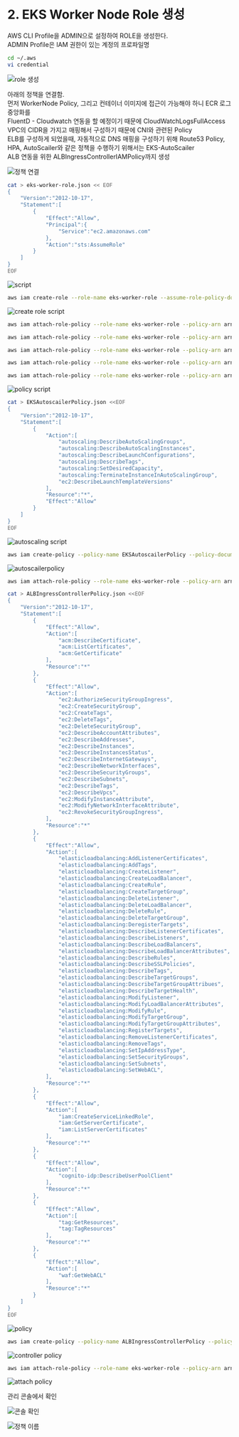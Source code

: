 # 2. EKS Worker Node Role 생성

AWS CLI Profile을 ADMIN으로 설정하여 ROLE을 생성한다.  
ADMIN Profile은 IAM 권한이 있는 계정의 프로파일명

```bash
cd ~/.aws
vi credential
```

![role 생성](/assets/image/eks-guide/img1.png)

아래의 정책을 연결함.  
먼저 WorkerNode Policy, 그리고 컨테이너 이미지에 접근이 가능해야 하니 ECR 로그 중앙화를  
FluentD - Cloudwatch 연동을 할 예정이기 때문에 CloudWatchLogsFullAccess  
VPC의 CIDR을 가지고 매핑해서 구성하기 때문에 CNI와 관련된 Policy  
ELB를 구성하게 되었을때, 자동적으로 DNS 매핑을 구성하기 위해 Route53 Policy,  
HPA, AutoScailer와 같은 정책을 수행하기 위해서는 EKS-AutoScailer  
ALB 연동을 위한 ALBIngressControllerIAMPolicy까지 생성  

![정책 연결](/assets/image/eks-guide/img2.png)

```bash
cat > eks-worker-role.json << EOF
{
	"Version":"2012-10-17",
	"Statement":[
		{
			"Effect":"Allow",
			"Principal":{
				"Service":"ec2.amazonaws.com"
			},
			"Action":"sts:AssumeRole"
		}
	]
}
EOF
```

![script](/assets/image/eks-guide/img3.png)

```bash
aws iam create-role --role-name eks-worker-role --assume-role-policy-document file://eks-worker-role.json --profile admin
```

![create role script](/assets/image/eks-guide/img4.png)

```bash
aws iam attach-role-policy --role-name eks-worker-role --policy-arn arn:aws:iam::aws:policy/AmazonEKSWorkerNodePolicy --profile admin
```

```bash
aws iam attach-role-policy --role-name eks-worker-role --policy-arn arn:aws:iam::aws:policy/AmazonEC2ContainerRegistryReadOnly --profile admin
```

```bash
aws iam attach-role-policy --role-name eks-worker-role --policy-arn arn:aws:iam::aws:policy/CloudWatchLogsFullAccess --profile admin
```

```bash
aws iam attach-role-policy --role-name eks-worker-role --policy-arn arn:aws:iam::aws:policy/AmazonEKS_CNI_Policy --profile admin
```

```bash
aws iam attach-role-policy --role-name eks-worker-role --policy-arn arn:aws:iam::aws:policy/AmazonRoute53FullAccess --profile admin
```

![policy script](/assets/image/eks-guide/img5.png)

```bash
cat > EKSAutoscailerPolicy.json <<EOF
{
	"Version":"2012-10-17",
	"Statement":[
		{
			"Action":[
				"autoscaling:DescribeAutoScalingGroups",
				"autoscaling:DescribeAutoScalingInstances",
				"autoscaling:DescribeLaunchConfigurations",
				"autoscaling:DescribeTags",
				"autoscaling:SetDesiredCapacity",
				"autoscaling:TerminateInstanceInAutoScalingGroup",
				"ec2:DescribeLaunchTemplateVersions"
			],
			"Resource":"*",
			"Effect":"Allow"
		}
	]
}
EOF
```

![autoscaling script](/assets/image/eks-guide/img6.png)

```bash
aws iam create-policy --policy-name EKSAutoscailerPolicy --policy-document file://EKSAutoscailerPolicy.json --profile admin
```

![autoscailerpolicy](/assets/image/eks-guide/img7.png)

```bash
aws iam attach-role-policy --role-name eks-worker-role --policy-arn arn:aws:iam::615314566947:policy/EKSAutoscailerPolicy --profile admin
```

```bash
cat > ALBIngressControllerPolicy.json <<EOF
{
	"Version":"2012-10-17",
	"Statement":[
		{
			"Effect":"Allow",
			"Action":[
				"acm:DescribeCertificate",
				"acm:ListCertificates",
				"acm:GetCertificate"
			],
			"Resource":"*"
		},
		{
			"Effect":"Allow",
			"Action":[
				"ec2:AuthorizeSecurityGroupIngress",
				"ec2:CreateSecurityGroup",
				"ec2:CreateTags",
				"ec2:DeleteTags",
				"ec2:DeleteSecurityGroup",
				"ec2:DescribeAccountAttributes",
				"ec2:DescribeAddresses",
				"ec2:DescribeInstances",
				"ec2:DescribeInstancesStatus",
				"ec2:DescribeInternetGateways",
				"ec2:DescribeNetworkInterfaces",
				"ec2:DescribeSecurityGroups",
				"ec2:DescribeSubnets",
				"ec2:DescribeTags",
				"ec2:DescribeVpcs",
				"ec2:ModifyInstanceAttribute",
				"ec2:ModifyNetworkInterfaceAttribute",
				"ec2:RevokeSecurityGroupIngress",
			],
			"Resource":"*"
		},
		{
			"Effect":"Allow",
			"Action":[
				"elasticloadbalancing:AddListenerCertificates",
				"elasticloadbalancing:AddTags",
				"elasticloadbalancing:CreateListener",
				"elasticloadbalancing:CreateLoadBalancer",
				"elasticloadbalancing:CreateRule",
				"elasticloadbalancing:CreateTargetGroup",
				"elasticloadbalancing:DeleteListener",
				"elasticloadbalancing:DeleteLoadBalancer",
				"elasticloadbalancing:DeleteRule",
				"elasticloadbalancing:DeleteTargetGroup",
				"elasticloadbalancing:DeregisterTargets",
				"elasticloadbalancing:DescribeListenerCertificates",
				"elasticloadbalancing:DescribeListeners",
				"elasticloadbalancing:DescribeLoadBalancers",
				"elasticloadbalancing:DescribeLoadBalancerAttributes",
				"elasticloadbalancing:DescribeRules",
				"elasticloadbalancing:DescribeSSLPolicies",
				"elasticloadbalancing:DescribeTags",
				"elasticloadbalancing:DescribeTargetGroups",
				"elasticloadbalancing:DescribeTargetGroupAttribues",
				"elasticloadbalancing:DescribeTargetHealth",
				"elasticloadbalancing:ModifyListener",
				"elasticloadbalancing:ModifyLoadBalancerAttributes",
				"elasticloadbalancing:ModifyRule",
				"elasticloadbalancing:ModifyTargetGroup",
				"elasticloadbalancing:ModifyTargetGroupAttributes",
				"elasticloadbalancing:RegisterTargets",
				"elasticloadbalancing:RemoveListenerCertificates",
				"elasticloadbalancing:RemoveTags",
				"elasticloadbalancing:SetIpAddressType",
				"elasticloadbalancing:SetSecurityGroups",
				"elasticloadbalancing:SetSubnets",
				"elasticloadbalancing:SetWebACL",
			],
			"Resource":"*"
		},
		{
			"Effect":"Allow",
			"Action":[
				"iam:CreateServiceLinkedRole",
				"iam:GetServerCertificate",
				"iam:ListServerCertificates"
			],
			"Resource":"*"
		},
		{
			"Effect":"Allow",
			"Action":[
				"cognito-idp:DescribeUserPoolClient"
			],
			"Resource":"*"
		},
		{
			"Effect":"Allow",
			"Action":[
				"tag:GetResources",
				"tag:TagResources"
			],
			"Resource":"*"
		},
		{
			"Effect":"Allow",
			"Action":[
				"waf:GetWebACL"
			],
			"Resource":"*"
		}
	]
}
EOF
```

![policy](/assets/image/eks-guide/img8.png)

```bash
aws iam create-policy --policy-name ALBIngressControllerPolicy --policy-document file://ALBIngressControllerPolicy.json --profile admin
```

![controller policy](/assets/image/eks-guide/img39.png)

```bash
aws iam attach-role-policy --role-name eks-worker-role --policy-arn arn:aws:iam::615314566947:policy/ALBIngressControllerPolicy --profile admin
```

![attach policy](/assets/image/eks-guide/img9.png)

관리 콘솔에서 확인

![콘솔 확인](/assets/image/eks-guide/img10.png)

![정책 이름](/assets/image/eks-guide/img11.png)

